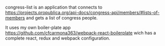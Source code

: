 congress-list is an application that connects to https://projects.propublica.org/api-docs/congress-api/members/#lists-of-members and gets a list of congress people.

It uses my own boiler-plate app https://github.com/cfcarmona363/webpack-react-boilerplate wich has a complete react, redux and webpack configuration.

